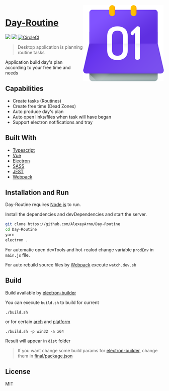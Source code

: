 <img src="https://github.com/AlexeyArno/Day-Routine/blob/master/final/res/images/routinelogo@small.png?raw=true" align="right"/>

# [Day-Routine](https://github.com/AlexeyArno/Day-Routine)

![](https://img.shields.io/badge/price-free-%235F2FE1.svg)
![](https://img.shields.io/badge/version-1.0.0-green.svg)
[![CircleCI](https://circleci.com/gh/AlexeyArno/Day-Routine/tree/master.svg?style=shield)](https://circleci.com/gh/AlexeyArno/Day-Routine/tree/master)

> Desktop application is planning routine tasks 

Application build day's plan according to your free time and needs

## Capabilities
- Create tasks (Routines)
- Create free time (Dead Zones) 
- Auto produce day's plan
- Auto open links/files when task will have began
- Support electron notifications and tray

## Built With
* [Typescript](http://www.typescriptlang.org/)
* [Vue](https://vuejs.org/) 
* [Electron](https://electronjs.org/)
* [SASS](https://sass-lang.com/)
* [JEST](https://jestjs.io/)
* [Webpack](https://github.com/webpack)


## Installation and Run

Day-Routine requires [Node.js](https://nodejs.org/) to run.

Install the dependencies and devDependencies and start the server.

```sh
git clone https://github.com/AlexeyArno/Day-Routine
cd Day-Routine
yarn
electron .
```
For automatic open devTools and hot-realod change variable `prodEnv` in `main.js` file.

For auto rebuild source files by [Webpack](https://github.com/webpack) execute `watch.dev.sh` 

## Build 

Build available by [electron-builder](https://github.com/electron-userland/electron-builder)

You can execute `build.sh` to build for current 

```
./build.sh
```
or for certain [arch](https://github.com/electron-userland/electron-packager/blob/master/docs/api.md#arch) and [platform](https://github.com/electron-userland/electron-packager/blob/master/docs/api.md#platform)
```
./build.sh -p win32 -a x64
```
Result will appear in `dist` folder

> If you want change some build params for [electron-builder](https://github.com/electron-userland/electron-builder), change them in [final/package.json](https://github.com/AlexeyArno/Day-Routine/blob/master/final/package.json)

License
----
MIT